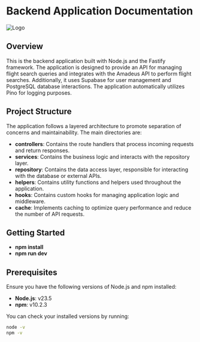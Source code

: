 # Backend Application Documentation

![Logo](https://de-challenge-ui.vercel.app/logo.svg)

## Overview

This is the backend application built with Node.js and the Fastify framework. The application is designed to provide an API for managing flight search queries and integrates with the Amadeus API to perform flight searches. Additionally, it uses Supabase for user management and PostgreSQL database interactions. The application automatically utilizes Pino for logging purposes.

## Project Structure

The application follows a layered architecture to promote separation of concerns and maintainability. The main directories are:

- **controllers**: Contains the route handlers that process incoming requests and return responses.
- **services**: Contains the business logic and interacts with the repository layer.
- **repository**: Contains the data access layer, responsible for interacting with the database or external APIs.
- **helpers**: Contains utility functions and helpers used throughout the application.
- **hooks**: Contains custom hooks for managing application logic and middleware.
- **cache**: Implements caching to optimize query performance and reduce the number of API requests.

## Getting Started

- **npm install**
- **npm run dev**

## Prerequisites

Ensure you have the following versions of Node.js and npm installed:

- **Node.js**: v23.5
- **npm**: v10.2.3

You can check your installed versions by running:

```bash
node -v
npm -v
```
